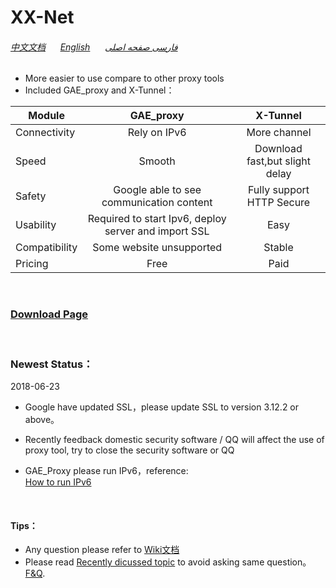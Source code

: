 # XX-Net

###### [中文文档](https://github.com/XX-net/XX-Net/wiki/%E4%B8%AD%E6%96%87%E6%96%87%E6%A1%A3) &nbsp; &nbsp; &nbsp;[English](https://github.com/XX-net/XX-Net/wiki/English-Home-Page) &nbsp; &nbsp; &nbsp;[فارسی صفحه اصلی](https://github.com/XX-net/XX-Net/wiki/Persian-home-page) 

* More easier to use compare to other proxy tools
* Included GAE_proxy and X-Tunnel：  


| Module        | GAE_proxy   | X-Tunnel  |  
| ------------- |:-------------:| :-----:| 
| Connectivity | Rely on IPv6 | More channel |
| Speed | Smooth | Download fast,but slight delay | 
| Safety| Google able to see communication content | Fully support HTTP Secure  |  
| Usability | Required to start Ipv6, deploy server and import SSL | Easy  |
| Compatibility| Some website unsupported | Stable |
| Pricing  | Free | Paid |  

<br>

### [__Download Page__](https://github.com/XX-net/XX-Net/blob/master/code/default/download.md)
<br>


### Newest Status：
 2018-06-23
* Google have updated SSL，please update SSL to version 3.12.2 or above。

* Recently feedback domestic security software / QQ will affect the use of proxy tool, try to close the security software or QQ
  

* GAE_Proxy please run IPv6，reference:  
  [How to run IPv6](https://github.com/XX-net/XX-Net/wiki/%E5%A6%82%E4%BD%95%E5%BC%80%E5%90%AFIPv6)

    
  
<br>

#### Tips：  
* Any question please refer to [Wiki文档](https://github.com/XX-net/XX-Net/wiki/%E4%B8%AD%E6%96%87%E6%96%87%E6%A1%A3)
* Please read [Recently dicussed topic](https://github.com/XX-net/XX-Net/issues?q=is%3Aissue+is%3Aopen+sort%3Aupdated-desc) to avoid asking same question。[F&Q](https://github.com/XX-net/XX-Net/issues).
